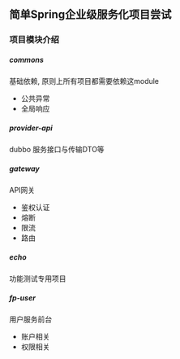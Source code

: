 ## 简单Spring企业级服务化项目尝试



### 项目模块介绍

##### commons
基础依赖, 原则上所有项目都需要依赖这module
- 公共异常
- 全局响应


##### provider-api

dubbo 服务接口与传输DTO等


##### gateway 
API网关
- 鉴权认证
- 熔断
- 限流
- 路由

##### echo
功能测试专用项目

##### fp-user
用户服务前台

- 账户相关
- 权限相关
